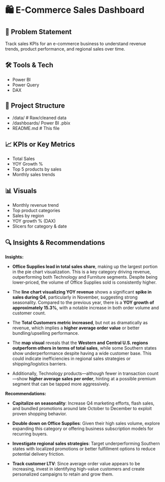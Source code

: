 # 🛍️ E-Commerce Sales Dashboard

## 📌 Problem Statement
Track sales KPIs for an e-commerce business to understand revenue trends, product performance, and regional sales over time.

## 🛠️ Tools & Tech
- Power BI
- Power Query
- DAX

## 📂 Project Structure
- /data/ # Raw/cleaned data
- /dashboards/  Power BI .pbix
- README.md # This file

## 📈 KPIs or Key Metrics
- Total Sales
- YOY Growth %
- Top 5 products by sales
- Monthly sales trends


## 📊 Visuals
- Monthly revenue trend
- Top product categories
- Sales by region
- YOY growth % (DAX)
- Slicers for category & date


## 🔍 Insights & Recommendations
**Insights:**

- **Office Supplies lead in total sales share**, making up the largest portion in the pie chart visualization. This is a key category driving revenue, outperforming both Technology and Furniture segments. Despite being lower-priced, the volume of Office Supplies sold is consistently higher.

- The **line chart visualizing YOY revenue** shows a significant **spike in sales during Q4**, particularly in November, suggesting strong seasonality. Compared to the previous year, there is a **YOY growth of approximately 15.3%**, with a notable increase in both order volume and customer count.

- The **Total Customers metric increased**, but not as dramatically as revenue, which implies a **higher average order value** or better bundling/upselling performance.

- The **map visual** reveals that the **Western and Central U.S. regions outperform others in terms of total sales**, while some Southern states show underperformance despite having a wide customer base. This could indicate inefficiencies in regional sales strategies or shipping/logistics barriers.

- Additionally, Technology products—although fewer in transaction count—show **higher average sales per order**, hinting at a possible premium segment that can be tapped more aggressively.

**Recommendations:**

- **Capitalize on seasonality**: Increase Q4 marketing efforts, flash sales, and bundled promotions around late October to December to exploit proven shopping behavior.

- **Double down on Office Supplies**: Given their high sales volume, explore expanding this category or offering business subscription models for recurring buyers.

- **Investigate regional sales strategies**: Target underperforming Southern states with localized promotions or better fulfillment options to reduce potential delivery friction.

- **Track customer LTV**: Since average order value appears to be increasing, invest in identifying high-value customers and create personalized campaigns to retain and grow them.
